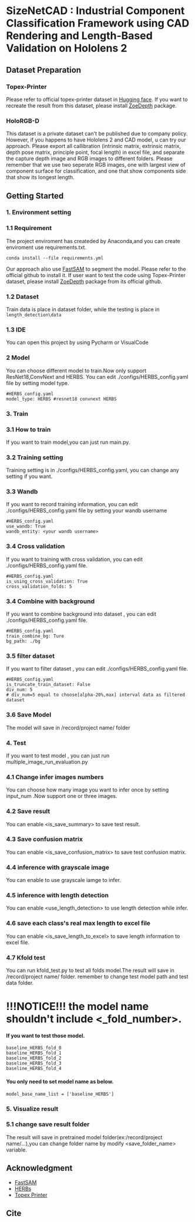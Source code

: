 # SizeNetCAD : Industrial Component Classification Framework using CAD Rendering and Length-Based Validation on Hololens 2
## Dataset Preparation
### Topex-Printer 
Please refer to official topex-printer dataset in [Hugging face](https://huggingface.co/datasets/ritterdennis/topex-printer). If you want to recreate the result from this dataset, please install [ZoeDepth](https://github.com/isl-org/ZoeDepth) package. 
### HoloRGB-D
This dataset is a private dataset can't be published due to company policy. However, if you happens to have Hololens 2 and CAD model, u can try our approach. Please export all callibration (intrinsic matrix, extrinsic matrix, depth pose matrix, principle point, focal length) in excel file, and separate the capture depth image and RGB images to different folders. Please remember that we use two seperate RGB images, one with largest view of component surface for classification, and one that show components side that show its longest length.
## Getting Started

### 1. Environment setting
### 1.1 Requirement
The project enviroment has createded by Anaconda,and you can create enviroment use requirements.txt.
```
conda install --file requirements.yml
```
Our approach also use [FastSAM](https://github.com/CASIA-IVA-Lab/FastSAM) to segment the model. Please refer to the official github to install it.
If user want to test the code using Topex-Printer dataset, please install [ZoeDepth](https://github.com/isl-org/ZoeDepth) package from its official github.
### 1.2 Dataset
Train data is place in dataset folder, while the testing is place in ```length_detection\data```
### 1.3 IDE
You can open this project by using Pycharm or VisualCode

### 2 Model
You can choose different model to train.Now only support ResNet18,ConvNext and HERBS. You can edit ./configs/HERBS_config.yaml file by setting model type.
```
#HERBS_config.yaml
model_type: HERBS #resnet18 convnext HERBS
```

### 3. Train
### 3.1 How to train
If you want to train model,you can just run main.py.
### 3.2 Training setting
Training setting is in ./configs/HERBS_config.yaml, you can change any setting if you want.
### 3.3 Wandb
If you want to record training information, you can edit ./configs/HERBS_config.yaml file by setting your wandb username
```
#HERBS_config.yaml
use_wandb: True
wandb_entity: <your wandb username>
```
### 3.4 Cross validation
If you want to training with cross validation, you can edit ./configs/HERBS_config.yaml file.
```
#HERBS_config.yaml
is_using_cross_validation: True
cross_validation_folds: 5
```
### 3.4 Combine with background
If you want to combine background into dataset , you can edit ./configs/HERBS_config.yaml file.
```
#HERBS_config.yaml
train_combine_bg: Ture
bg_path: ./bg
```
### 3.5 filter dataset
If you want to filter dataset , you can edit ./configs/HERBS_config.yaml file.
```
#HERBS_config.yaml
is_truncate_train_dataset: False
div_num: 5
# div_num=5 equal to choose[alpha-20%,max] interval data as filtered dataset
```
### 3.6 Save Model
The model will save in /record/project name/ folder

### 4. Test
If you want to test model , you can just run multiple_image_run_evaluation.py
 ### 4.1 Change infer images numbers
 You can choose how many image you  want to infer once by setting input_num .Now support one or three images.
 ### 4.2 Save result
 You can enable <is_save_summary> to save test result.
 ### 4.3 Save confusion matrix
 You can enable <is_save_confusion_matrix> to save test confusion matrix.
 ### 4.4 inference with grayscale image
 You can enable <isgrayscale> to use grayscale iamge to infer.
 ### 4.5 inference with length detection
 You can enable <use_length_detection> to use length detection while infer.
 ### 4.6 save each class's real max length to excel file
 You can enable <is_save_length_to_excel> to save length information to excel file.
### 4.7 Kfold test
 You can run kfold_test.py to test all folds model.The result will save in /record/project name/ folder. remember to change test model path and test data folder.
 # !!!NOTICE!!! the model name shouldn't include <_fold_number>.
#### If you want to test those model.
    baseline_HERBS_fold_0
    baseline_HERBS_fold_1
    baseline_HERBS_fold_2
    baseline_HERBS_fold_3
    baseline_HERBS_fold_4
#### You only need to set model name as below.
 ```
 model_base_name_list = ['baseline_HERBS']
 ```

### 5. Visualize result
### 5.1 change save result folder
The result will save in pretrained model folder(ex:/record/project name/...),you can change folder name by modify <save_folder_name> variable.

## Acknowledgment
* [FastSAM](https://github.com/CASIA-IVA-Lab/FastSAM)
* [HERBs](https://arxiv.org/abs/2303.06442)
* [Topex Printer](https://huggingface.co/datasets/ritterdennis/topex-printer)
  
## Cite
